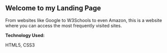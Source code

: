 ## Welcome to my Landing Page

From websites like Google to W3Schools to even Amazon, this is a website where you can access the most frequently visited sites.

**Technology Used:**

HTML5, CSS3

